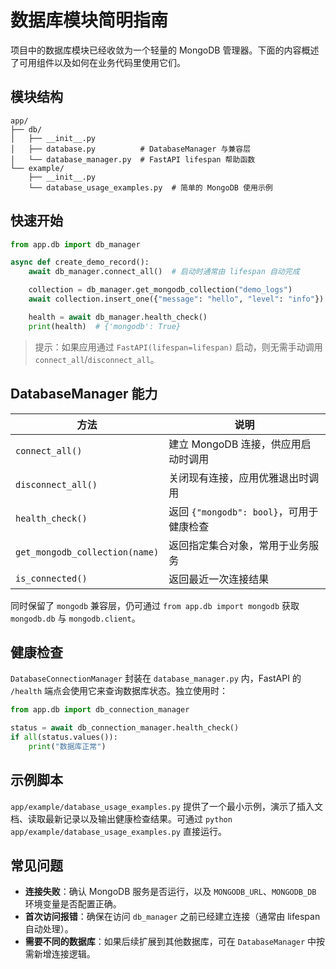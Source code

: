 # 数据库模块简明指南

项目中的数据库模块已经收敛为一个轻量的 MongoDB 管理器。下面的内容概述了可用组件以及如何在业务代码里使用它们。

## 模块结构

```
app/
├── db/
│   ├── __init__.py
│   ├── database.py          # DatabaseManager 与兼容层
│   └── database_manager.py  # FastAPI lifespan 帮助函数
└── example/
    ├── __init__.py
    └── database_usage_examples.py  # 简单的 MongoDB 使用示例
```

## 快速开始

```python
from app.db import db_manager

async def create_demo_record():
    await db_manager.connect_all()  # 启动时通常由 lifespan 自动完成

    collection = db_manager.get_mongodb_collection("demo_logs")
    await collection.insert_one({"message": "hello", "level": "info"})

    health = await db_manager.health_check()
    print(health)  # {'mongodb': True}
```

> 提示：如果应用通过 `FastAPI(lifespan=lifespan)` 启动，则无需手动调用 `connect_all`/`disconnect_all`。

## DatabaseManager 能力

| 方法 | 说明 |
| ---- | ---- |
| `connect_all()` | 建立 MongoDB 连接，供应用启动时调用 |
| `disconnect_all()` | 关闭现有连接，应用优雅退出时调用 |
| `health_check()` | 返回 `{"mongodb": bool}`，可用于健康检查 |
| `get_mongodb_collection(name)` | 返回指定集合对象，常用于业务服务 |
| `is_connected()` | 返回最近一次连接结果 |

同时保留了 `mongodb` 兼容层，仍可通过 `from app.db import mongodb` 获取 `mongodb.db` 与 `mongodb.client`。

## 健康检查

`DatabaseConnectionManager` 封装在 `database_manager.py` 内，FastAPI 的 `/health` 端点会使用它来查询数据库状态。独立使用时：

```python
from app.db import db_connection_manager

status = await db_connection_manager.health_check()
if all(status.values()):
    print("数据库正常")
```

## 示例脚本

`app/example/database_usage_examples.py` 提供了一个最小示例，演示了插入文档、读取最新记录以及输出健康检查结果。可通过 `python app/example/database_usage_examples.py` 直接运行。

## 常见问题

- **连接失败**：确认 MongoDB 服务是否运行，以及 `MONGODB_URL`、`MONGODB_DB` 环境变量是否配置正确。
- **首次访问报错**：确保在访问 `db_manager` 之前已经建立连接（通常由 lifespan 自动处理）。
- **需要不同的数据库**：如果后续扩展到其他数据库，可在 `DatabaseManager` 中按需新增连接逻辑。
